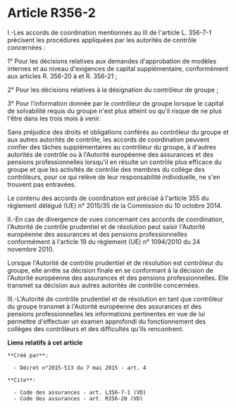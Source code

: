 # Article R356-2

I.-Les accords de coordination mentionnés au III de l'article L. 356-7-1 précisent les procédures appliquées par les
autorités de contrôle concernées : 

1° Pour les décisions relatives aux demandes d'approbation de modèles internes et au niveau d'exigences de capital
supplémentaire, conformément aux articles R. 356-20 à et R. 356-21 ; 

2° Pour les décisions relatives à la désignation du contrôleur de groupe ; 

3° Pour l'information donnée par le contrôleur de groupe lorsque le capital de solvabilité requis du groupe n'est plus
atteint ou qu'il risque de ne plus l'être dans les trois mois à venir. 

Sans préjudice des droits et obligations conférés au contrôleur du groupe et aux autres autorités de contrôle, les accords de
coordination peuvent confier des tâches supplémentaires au contrôleur du groupe, à d'autres autorités de contrôle ou à
l'Autorité européenne des assurances et des pensions professionnelles lorsqu'il en résulte un contrôle plus efficace du
groupe et que les activités de contrôle des membres du collège des contrôleurs, pour ce qui relève de leur responsabilité
individuelle, ne s'en trouvent pas entravées. 

Le contenu des accords de coordination est précisé à l'article 355 du règlement délégué (UE) n° 2015/35 de la Commission du
10 octobre 2014. 

II.-En cas de divergence de vues concernant ces accords de coordination, l'Autorité de contrôle prudentiel et de résolution
peut saisir l'Autorité européenne des assurances et des pensions professionnelles conformément à l'article 19 du règlement
(UE) n° 1094/2010 du 24 novembre 2010. 

Lorsque l'Autorité de contrôle prudentiel et de résolution est contrôleur du groupe, elle arrête sa décision finale en se
conformant à la décision de l'Autorité européenne des assurances et des pensions professionnelles. Elle transmet sa décision
aux autres autorités de contrôle concernées. 

III.-L'Autorité de contrôle prudentiel et de résolution en tant que contrôleur du groupe transmet à l'Autorité européenne des
assurances et des pensions professionnelles les informations pertinentes en vue de lui permettre d'effectuer un examen
approfondi du fonctionnement des collèges des contrôleurs et des difficultés qu'ils rencontrent.

**Liens relatifs à cet article**

	**Créé par**:

	  - Décret n°2015-513 du 7 mai 2015 - art. 4

	**Cite**:

	  - Code des assurances - art. L356-7-1 (VD)
	  - Code des assurances - art. R356-20 (VD)
